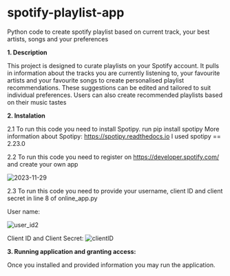 # spotify-playlist-app
Python code to create spotify playlist based on current track, your best artists, songs and your preferences

**1. Description**

This project is designed to curate playlists on your Spotify account. It pulls in information about the tracks you are currently listening to, your favourite artists and your favourite songs to create personalised playlist recommendations. These suggestions can be edited and tailored to suit individual preferences. Users can also create recommended playlists based on their music tastes

**2. Instalation**
  
  2.1 To run this code you need to install Spotipy.
  run pip install spotipy
  More information about Spotipy: https://spotipy.readthedocs.io
  I used spotipy == 2.23.0
  
  2.2 To run this code you need to register on https://developer.spotify.com/ and create your own app
  
  ![2023-11-29](https://github.com/michalpiaszczyk/spotify-playlist-app/assets/112171020/9abc9d5f-d6fb-478c-a7ad-ebdfada053e5)

2.3 To run this code you need to provide your username, client ID and client secret in line 8 of online_app.py

User name:

![user_id2](https://github.com/michalpiaszczyk/spotify-playlist-app/assets/112171020/e07f8b16-f004-4279-89b1-dde2fc399d38)

Client ID and Client Secret:
![clientID](https://github.com/michalpiaszczyk/spotify-playlist-app/assets/112171020/8e142c4b-5544-4208-8ce6-00c6769f0688)


**3. Running application and granting access:**

Once you installed and provided information you may run the application.


   



